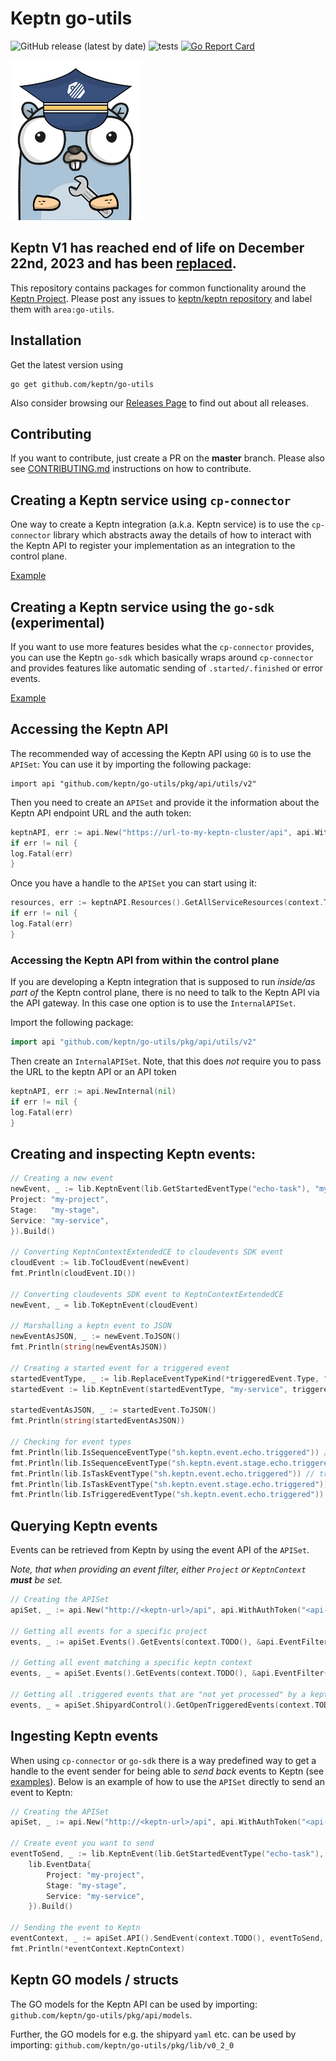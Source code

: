 # Keptn go-utils

![GitHub release (latest by date)](https://img.shields.io/github/v/release/keptn/go-utils)
![tests](https://github.com/keptn/go-utils/workflows/tests/badge.svg)
[![Go Report Card](https://goreportcard.com/badge/github.com/keptn/go-utils)](https://goreportcard.com/report/github.com/keptn/go-utils)

<img src="./gopher.png" alt="go-utils-gopher" width="210"/>

## Keptn V1 has reached end of life on December 22nd, 2023 and has been [replaced](https://github.com/keptn/lifecycle-toolkit).

This repository contains packages for common functionality around the [Keptn Project](https://github.com/keptn).
Please post any issues to [keptn/keptn repository](https://github.com/keptn/keptn/issues) and label them
with `area:go-utils`.

## Installation

Get the latest version using

```console
go get github.com/keptn/go-utils
```

Also consider browsing our [Releases Page](https://github.com/keptn/go-utils/releases) to find out about all releases.

## Contributing

If you want to contribute, just create a PR on the **master** branch.
Please also see [CONTRIBUTING.md](CONTRIBUTING.md) instructions on how to contribute.

## Creating a Keptn service using `cp-connector`

One way to create a Keptn integration (a.k.a. Keptn service) is to use the `cp-connector` library which abstracts away
the
details of how to interact with the Keptn API to register your implementation as an integration to the control
plane.

[Example](./examples/cp-connector)

## Creating a Keptn service using the `go-sdk` (experimental)

If you want to use more features besides what the `cp-connector` provides, you can use the Keptn `go-sdk` which
basically wraps around `cp-connector` and provides features like automatic sending of `.started/.finished` or error
events.

[Example](./examples/go-sdk)

## Accessing the Keptn API

The recommended way of accessing the Keptn API using `GO` is to use the `APISet`:
You can use it by importing the following package:

```golang
import api "github.com/keptn/go-utils/pkg/api/utils/v2"
```

Then you need to create an `APISet` and provide it the information about
the Keptn API endpoint URL and the auth token:

```go
keptnAPI, err := api.New("https://url-to-my-keptn-cluster/api", api.WithAuthToken(mySecretToken))
if err != nil {
log.Fatal(err)
}
```

Once you have a handle to the `APISet` you can start using it:

```go
resources, err := keptnAPI.Resources().GetAllServiceResources(context.TODO(), "my-project", "my-stage", "my-service", api.ResourcesGetAllServiceResourcesOptions{})
if err != nil {
log.Fatal(err)
}
```

### Accessing the Keptn API from within the control plane

If you are developing a Keptn integration that is supposed to run *inside/as part of* the Keptn control plane,
there is no need to talk to the Keptn API via the API gateway. In this case one option is to use the `InternalAPISet`.

Import the following package:

```go
import api "github.com/keptn/go-utils/pkg/api/utils/v2"
```

Then create an `InternalAPISet`. Note, that this does *not* require you to pass the URL to the keptn API or an API token

```go
keptnAPI, err := api.NewInternal(nil)
if err != nil {
log.Fatal(err)
}
```

## Creating and inspecting Keptn events:

```go
// Creating a new event
newEvent, _ := lib.KeptnEvent(lib.GetStartedEventType("echo-task"), "my-service", lib.EventData{
Project: "my-project",
Stage:   "my-stage",
Service: "my-service",
}).Build()

// Converting KeptnContextExtendedCE to cloudevents SDK event
cloudEvent := lib.ToCloudEvent(newEvent)
fmt.Println(cloudEvent.ID())

// Converting cloudevents SDK event to KeptnContextExtendedCE
newEvent, _ = lib.ToKeptnEvent(cloudEvent)

// Marshalling a keptn event to JSON
newEventAsJSON, _ := newEvent.ToJSON()
fmt.Println(string(newEventAsJSON))

// Creating a started event for a triggered event
startedEventType, _ := lib.ReplaceEventTypeKind(*triggeredEvent.Type, "started")
startedEvent := lib.KeptnEvent(startedEventType, "my-service", triggeredEvent.Data)

startedEventAsJSON, _ := startedEvent.ToJSON()
fmt.Println(string(startedEventAsJSON))

// Checking for event types
fmt.Println(lib.IsSequenceEventType("sh.keptn.event.echo.triggered")) // false
fmt.Println(lib.IsSequenceEventType("sh.keptn.event.stage.echo.triggered")) // true
fmt.Println(lib.IsTaskEventType("sh.keptn.event.echo.triggered")) // true
fmt.Println(lib.IsTaskEventType("sh.keptn.event.stage.echo.triggered")) // false
fmt.Println(lib.IsTriggeredEventType("sh.keptn.event.echo.triggered")) // true
```

## Querying Keptn events
Events can be retrieved from Keptn by using the event API of the `APISet`.

*Note, that when providing an event filter, either `Project` or `KeptnContext` **must** be set.*

```go
// Creating the APISet
apiSet, _ := api.New("http://<keptn-url>/api", api.WithAuthToken("<api-token>"))

// Getting all events for a specific project
events, _ := apiSet.Events().GetEvents(context.TODO(), &api.EventFilter{Project: "echo-project"}, api.EventsGetEventsOptions{})

// Getting all event matching a specific keptn context
events, _ = apiSet.Events().GetEvents(context.TODO(), &api.EventFilter{KeptnContext: "7d4ca79a-6f38-4b88-9139-433342e350bf"}, api.EventsGetEventsOptions{})

// Getting all .triggered events that are "not yet processed" by a keptn integration for a specific project
events, _ = apiSet.ShipyardControl().GetOpenTriggeredEvents(context.TODO(), api.EventFilter{Project: "echo-project"}, api.ShipyardControlGetOpenTriggeredEventsOptions{})
```

## Ingesting Keptn events

When using `cp-connector` or `go-sdk` there is a way predefined way to get a handle to the event sender for being able
to *send back* events to Keptn (see [examples](./examples/cp-connector)).
Below is an example of how to use the `APISet` directly to send an event to Keptn:

```go
// Creating the APISet
apiSet, _ := api.New("http://<keptn-url>/api", api.WithAuthToken("<api-token>"))

// Create event you want to send
eventToSend, _ := lib.KeptnEvent(lib.GetStartedEventType("echo-task"), "my-service",
	lib.EventData{
	    Project: "my-project", 
		Stage: "my-stage", 
		Service: "my-service",
	}).Build()

// Sending the event to Keptn
eventContext, _ := apiSet.API().SendEvent(context.TODO(), eventToSend, api.APISendEventOptions{})
fmt.Println(*eventContext.KeptnContext)
```

## Keptn GO models / structs

The GO models for the Keptn API can be used by importing: `github.com/keptn/go-utils/pkg/api/models`.

Further, the GO models for e.g. the shipyard `yaml` etc. can be used by
importing: `github.com/keptn/go-utils/pkg/lib/v0_2_0`
